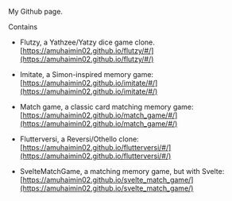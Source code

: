 My Github page.

Contains

- Flutzy, a Yathzee/Yatzy dice game clone. [https://amuhaimin02.github.io/flutzy/#/](https://amuhaimin02.github.io/flutzy/#/)

- Imitate, a Simon-inspired memory game: [https://amuhaimin02.github.io/imitate/#/](https://amuhaimin02.github.io/imitate/#/)

- Match game, a classic card matching memory game: [https://amuhaimin02.github.io/match_game/#/](https://amuhaimin02.github.io/match_game/#/)

- Flutterversi, a Reversi/Othello clone: [https://amuhaimin02.github.io/flutterversi/#/](https://amuhaimin02.github.io/flutterversi/#/)

- SvelteMatchGame, a matching memory game, but with Svelte: [https://amuhaimin02.github.io/svelte_match_game/](https://amuhaimin02.github.io/svelte_match_game/)
